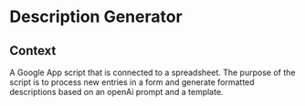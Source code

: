 # Description Generator

## Context

A Google App script that is connected to a spreadsheet.  The purpose of the script is to process new entries in a form and generate formatted descriptions based on an openAi prompt and a template.